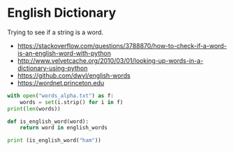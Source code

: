 # English Dictionary 

Trying to see if a string is a word. 

- https://stackoverflow.com/questions/3788870/how-to-check-if-a-word-is-an-english-word-with-python
- http://www.velvetcache.org/2010/03/01/looking-up-words-in-a-dictionary-using-python
- https://github.com/dwyl/english-words
- https://wordnet.princeton.edu

```py 
with open("words_alpha.txt") as f:
    words = set(i.strip() for i in f)
print(len(words))

def is_english_word(word):
    return word in english_words

print (is_english_word("ham"))  
```

